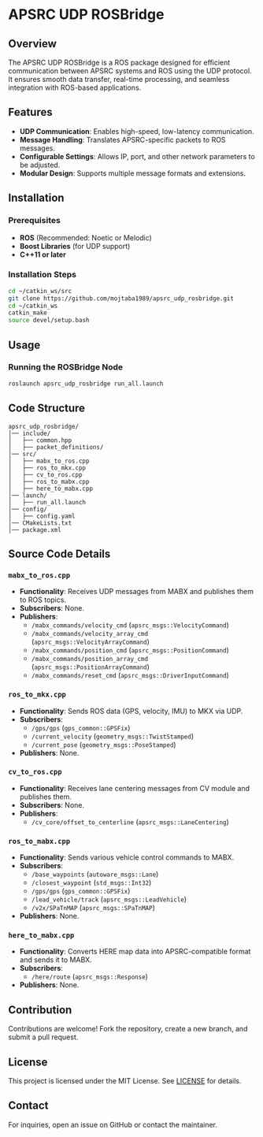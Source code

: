 # APSRC UDP ROSBridge

## Overview
The APSRC UDP ROSBridge is a ROS package designed for efficient communication between APSRC systems and ROS using the UDP protocol. It ensures smooth data transfer, real-time processing, and seamless integration with ROS-based applications.

## Features
- **UDP Communication**: Enables high-speed, low-latency communication.
- **Message Handling**: Translates APSRC-specific packets to ROS messages.
- **Configurable Settings**: Allows IP, port, and other network parameters to be adjusted.
- **Modular Design**: Supports multiple message formats and extensions.

## Installation
### Prerequisites
- **ROS** (Recommended: Noetic or Melodic)
- **Boost Libraries** (for UDP support)
- **C++11 or later**

### Installation Steps
```bash
cd ~/catkin_ws/src
git clone https://github.com/mojtaba1989/apsrc_udp_rosbridge.git
cd ~/catkin_ws
catkin_make
source devel/setup.bash
```

## Usage
### Running the ROSBridge Node
```bash
roslaunch apsrc_udp_rosbridge run_all.launch
```

## Code Structure
```
apsrc_udp_rosbridge/
│── include/
│   ├── common.hpp
│   ├── packet_definitions/
│── src/
│   ├── mabx_to_ros.cpp
│   ├── ros_to_mkx.cpp
│   ├── cv_to_ros.cpp
│   ├── ros_to_mabx.cpp
│   ├── here_to_mabx.cpp
│── launch/
│   ├── run_all.launch
│── config/
│   ├── config.yaml
│── CMakeLists.txt
│── package.xml
```

## Source Code Details
### `mabx_to_ros.cpp`
- **Functionality**: Receives UDP messages from MABX and publishes them to ROS topics.
- **Subscribers**: None.
- **Publishers**:
  - `/mabx_commands/velocity_cmd` (`apsrc_msgs::VelocityCommand`)
  - `/mabx_commands/velocity_array_cmd` (`apsrc_msgs::VelocityArrayCommand`)
  - `/mabx_commands/position_cmd` (`apsrc_msgs::PositionCommand`)
  - `/mabx_commands/position_array_cmd` (`apsrc_msgs::PositionArrayCommand`)
  - `/mabx_commands/reset_cmd` (`apsrc_msgs::DriverInputCommand`)

### `ros_to_mkx.cpp`
- **Functionality**: Sends ROS data (GPS, velocity, IMU) to MKX via UDP.
- **Subscribers**:
  - `/gps/gps` (`gps_common::GPSFix`)
  - `/current_velocity` (`geometry_msgs::TwistStamped`)
  - `/current_pose` (`geometry_msgs::PoseStamped`)
- **Publishers**: None.

### `cv_to_ros.cpp`
- **Functionality**: Receives lane centering messages from CV module and publishes them.
- **Subscribers**: None.
- **Publishers**:
  - `/cv_core/offset_to_centerline` (`apsrc_msgs::LaneCentering`)

### `ros_to_mabx.cpp`
- **Functionality**: Sends various vehicle control commands to MABX.
- **Subscribers**:
  - `/base_waypoints` (`autoware_msgs::Lane`)
  - `/closest_waypoint` (`std_msgs::Int32`)
  - `/gps/gps` (`gps_common::GPSFix`)
  - `/lead_vehicle/track` (`apsrc_msgs::LeadVehicle`)
  - `/v2x/SPaTnMAP` (`apsrc_msgs::SPaTnMAP`)
- **Publishers**: None.

### `here_to_mabx.cpp`
- **Functionality**: Converts HERE map data into APSRC-compatible format and sends it to MABX.
- **Subscribers**:
  - `/here/route` (`apsrc_msgs::Response`)
- **Publishers**: None.

## Contribution
Contributions are welcome! Fork the repository, create a new branch, and submit a pull request.

## License
This project is licensed under the MIT License. See [LICENSE](LICENSE) for details.

## Contact
For inquiries, open an issue on GitHub or contact the maintainer.

